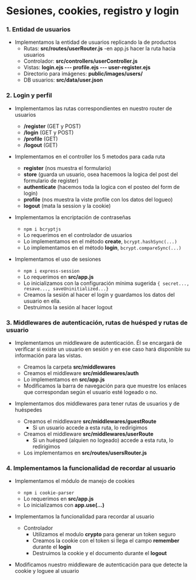 #  Sesiones, cookies, registro y login



### 1. Entidad de usuarios

- Implementamos la entidad de usuarios replicando la de productos
    - Rutas: **src/routes/userRouter.js**
        -en app.js hacer la ruta hacia usuarios
    - Controlador: **src/controllers/userController.js**
    - Vistas: **login.ejs --- profile.ejs --- user-register.ejs**
    - Directorio para imágenes: **public/images/users/**
    - DB usuarios: **src/data/user.json**

### 2. Login y perfil


- Implementamos las rutas correspondientes en nuestro router de usuarios
    - **/register** (GET y POST)
    - **/login** (GET y POST)
    - **/profile** (GET)
    - **/logout** (GET)


- Implementamos en el controller los 5 metodos para cada ruta
     - **register** (nos muestra el formulario)
    - **store** (guarda un usuario, osea hacemoos la logica del post del formulario de register)
    - **authenticate**  (hacemos toda la logica con el posteo del form de login)
    - **profile**  (nos muestra la viste profile con los datos del logueo)
    - **logout** (mata la session y la cookie) 

- Implementamos la encriptación de contraseñas
    - `npm i bcryptjs`
    - Lo requerimos en el controlador de usuarios
    - Lo implementamos en el método **create**, `bcrypt.hashSync(...)`
    - Lo implementamos en el método **login**, `bcrypt.compareSync(...)`

- Implementamos el uso de sesiones
    - `npm i express-session`
    - Lo requerimos en **src/app.js**
    - Lo inicializamos con la configuración mínima sugerida `{ secret..., resave..., saveUninitialized...}`
    - Creamos la sesión al hacer el login y guardamos los datos del usuario en ella.
    - Destruimos la sesión al hacer logout

### 3. Middlewares de autenticación, rutas de huésped y rutas de usuario

- Implementamos un middleware de autenticación. Él se encargará de verificar si existe un usuario en sesión y en ese caso hará disponible su información para las vistas.
    - Creamos la carpeta **src/middlewares**
    - Creamos el middleware **src/middlewares/auth**
    - Lo implementamos en **src/app.js**
    - Modificamos la barra de navegación para que muestre los enlaces que correspondan según el usuario esté logeado o no.

- Implementamos dos middlewares para tener rutas de usuarios y de huéspedes
    - Creamos el middleware **src/middlewares/guestRoute**
        - Si un usuario accede a esta ruta, lo redirigimos
    - Creamos el middleware **src/middlewares/userRoute**
        - Si un huésped (alquien no logeado) accede a esta ruta, lo redirigimos
    - Los implementamos en **src/routes/usersRouter.js**

### 4. Implementamos la funcionalidad de recordar al usuario

- Implementamos el módulo de manejo de cookies
    - `npm i cookie-parser`
    - Lo requerimos en **src/app.js**
    - Lo inicializamos con **app.use(...)**

- Implementamos la funcionalidad para recordar al usuario

    - Controlador
        - Utilizamos el modulo **crypto** para generar un token seguro
        - Creamos la cookie con el token si llega el campo **remember** durante el **login**
        - Destruimos la cookie y el documento durante el **logout**


- Modificamos nuestro middleware de autenticación para que detecte la cookie y loguee al usuario